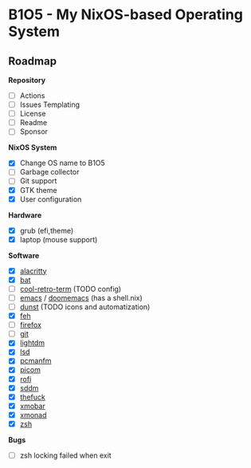 # B1O5 - My NixOS-based Operating System

## Roadmap

**Repository**
- [ ] Actions
- [ ] Issues Templating
- [ ] License
- [ ] Readme
- [ ] Sponsor

**NixOS System**
- [x] Change OS name to B1O5
- [ ] Garbage collector
- [ ] Git support
- [x] GTK theme
- [x] User configuration

**Hardware**
- [x] grub (efi,theme)
- [x] laptop (mouse support)

**Software**
- [x] [alacritty](https://github.com/alacritty/alacritty)
- [x] [bat](https://github.com/sharkdp/bat)
- [ ] [cool-retro-term](https://github.com/Swordfish90/cool-retro-term) (TODO config)
- [ ] [emacs](https://github.com/emacs-mirror/emacs) / [doomemacs](https://github.com/doomemacs/doomemacs) (has a shell.nix)
- [ ] [dunst](https://github.com/dunst-project/dunst) (TODO icons and automatization)
- [x] [feh](https://github.com/derf/feh)
- [ ] [firefox](https://github.com/mozilla)
- [ ] [git](https://github.com/git/git)
- [x] [lightdm](https://github.com/canonical/lightdm)
- [x] [lsd](https://github.com/Peltoche/lsd)
- [x] [pcmanfm](https://github.com/lxde/pcmanfm)
- [x] [picom](https://github.com/jonaburg/picom)
- [x] [rofi](https://github.com/davatorium/rofi)
- [x] [sddm](https://github.com/sddm/sddm)
- [x] [thefuck](https://github.com/nvbn/thefuck)
- [x] [xmobar](https://github.com/jaor/xmobar)
- [x] [xmonad](https://github.com/xmonad/xmonad)
- [x] [zsh](https://github.com/zsh-users/zsh)

**Bugs**
- [ ] zsh locking failed when exit
